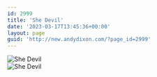 ```yaml
---
id: 2999
title: 'She Devil'
date: '2023-03-17T13:45:36+00:00'
layout: page
guid: 'http://new.andydixon.com/?page_id=2999'
---
```


![She Devil](https://i0.wp.com/assets.g8x2.ldn.idrivee2-23.com/posters/She%20Devil%2001.jpg?w=1200&ssl=1 "She Devil")  
![She Devil](https://i0.wp.com/assets.g8x2.ldn.idrivee2-23.com/posters/She%20Devil%2002.jpg?w=1200&ssl=1 "She Devil")